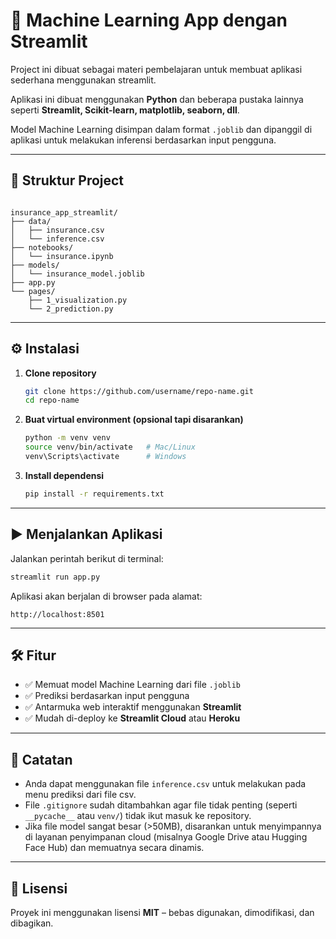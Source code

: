 
# 🚀 Machine Learning App dengan Streamlit

Project ini dibuat sebagai materi pembelajaran untuk membuat aplikasi sederhana menggunakan streamlit.

Aplikasi ini dibuat menggunakan **Python** dan beberapa pustaka lainnya seperti **Streamlit, Scikit-learn, matplotlib, seaborn, dll**. 

Model Machine Learning disimpan dalam format `.joblib` dan dipanggil di aplikasi untuk melakukan inferensi berdasarkan input pengguna.

---

## 📂 Struktur Project
```

insurance_app_streamlit/
├── data/
│   ├── insurance.csv
│   └── inference.csv
├── notebooks/
│   └── insurance.ipynb
├── models/
│   └── insurance_model.joblib
├── app.py
└── pages/
    ├── 1_visualization.py
    └── 2_prediction.py

````

---

## ⚙️ Instalasi

1. **Clone repository**
   ```bash
   git clone https://github.com/username/repo-name.git
   cd repo-name
   ```

2. **Buat virtual environment (opsional tapi disarankan)**

   ```bash
   python -m venv venv
   source venv/bin/activate   # Mac/Linux
   venv\Scripts\activate      # Windows
   ```

3. **Install dependensi**

   ```bash
   pip install -r requirements.txt
   ```
---

## ▶️ Menjalankan Aplikasi

Jalankan perintah berikut di terminal:

```bash
streamlit run app.py
```

Aplikasi akan berjalan di browser pada alamat:

```
http://localhost:8501
```

---

## 🛠️ Fitur

* ✅ Memuat model Machine Learning dari file `.joblib`
* ✅ Prediksi berdasarkan input pengguna
* ✅ Antarmuka web interaktif menggunakan **Streamlit**
* ✅ Mudah di-deploy ke **Streamlit Cloud** atau **Heroku**

---

## 📌 Catatan

* Anda dapat menggunakan file `inference.csv` untuk melakukan pada menu prediksi dari file csv. 
* File `.gitignore` sudah ditambahkan agar file tidak penting (seperti `__pycache__` atau `venv/`) tidak ikut masuk ke repository.
* Jika file model sangat besar (>50MB), disarankan untuk menyimpannya di layanan penyimpanan cloud (misalnya Google Drive atau Hugging Face Hub) dan memuatnya secara dinamis.

---

## 📄 Lisensi

Proyek ini menggunakan lisensi **MIT** – bebas digunakan, dimodifikasi, dan dibagikan.


